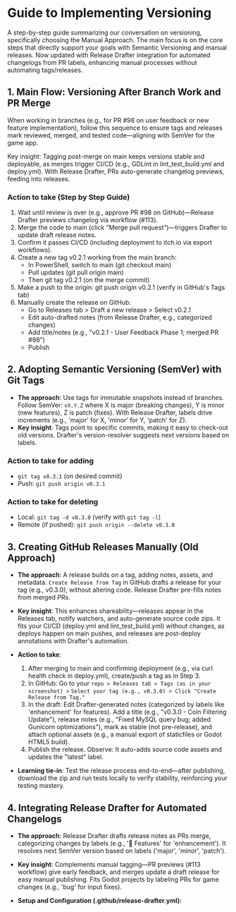 # Guide to Implementing Versioning

A step-by-step guide summarizing our conversation on versioning,
specifically choosing the Manual Approach. The main focus is on the core
steps that directly support your goals with Semantic Versioning and
manual releases. Now updated with Release Drafter integration for
automated changelogs from PR labels, enhancing manual processes without
automating tags/releases.

## 1. Main Flow: Versioning After Branch Work and PR Merge

When working in branches (e.g., for PR #98 on user feedback or new
feature implementation), follow this sequence to ensure tags and
releases mark reviewed, merged, and tested code—aligning with SemVer
for the game app.

Key insight: Tagging post-merge on main keeps versions stable and deployable,
as merges trigger CI/CD (e.g., GDLint in lint_test_build.yml and deploy.yml).
With Release Drafter, PRs auto-generate changelog previews, feeding into releases.

### Action to take (Step by Step Guide)

1. Wait until review is over (e.g., approve PR #98 on GitHub)—Release
   Drafter previews changelog via workflow (#113).
2. Merge the code to main (click "Merge pull request")—triggers Drafter to
   update draft release notes.
3. Confirm it passes CI/CD (including deployment to itch.io via export workflows).
4. Create a new tag v0.2.1 working from the main branch:
   - In PowerShell, switch to main (git checkout main)
   - Pull updates (git pull origin main)
   - Then git tag v0.2.1 (on the merge commit)
5. Make a push to the origin: git push origin v0.2.1 (verify in GitHub's Tags tab)
6. Manually create the release on GitHub:
   - Go to Releases tab > Draft a new release > Select v0.2.1
   - Edit auto-drafted notes (from Release Drafter, e.g., categorized changes)
   - Add title/notes (e.g., "v0.2.1 - User Feedback Phase 1; merged PR #98")
   - Publish

## 2. Adopting Semantic Versioning (SemVer) with Git Tags

- **The approach**: Use tags for immutable snapshots instead of branches.
  Follow SemVer: `vX.Y.Z` where X is major (breaking changes), Y is minor
  (new features), Z is patch (fixes). With Release Drafter, labels drive increments
  (e.g., 'major' for X, 'minor' for Y, 'patch' for Z).
- **Key insight**: Tags point to specific commits, making it easy to check-out
  old versions. Drafter's version-resolver suggests next versions based on labels.

### Action to take for adding

- `git tag v0.3.1` (on desired commit)
- Push: `git push origin v0.3.1`

### Action to take for deleting

- Local: `git tag -d v0.3.0` (verify with `git tag -l`)
- Remote (if pushed): `git push origin --delete v0.3.0`

## 3. Creating GitHub Releases Manually (Old Approach)

- **The approach**: A release builds on a tag, adding notes, assets, and metadata.
  `Create Release from Tag` in GitHub drafts a release for your tag (e.g., v0.3.0),
  without altering code. Release Drafter pre-fills notes from merged PRs.
- **Key insight**: This enhances shareability—releases appear in the Releases tab,
  notify watchers, and auto-generate source code zips. It fits your CI/CD (deploy.yml
  and lint_test_build.yml) without changes, as deploys happen on main pushes, and
  releases are post-deploy annotations with Drafter's automation.

- **Action to take**:

  1. After merging to main and confirming deployment (e.g., via curl health check
     in deploy.yml), create/push a tag as in Step 3.
  2. In GitHub: Go to your `repo > Releases tab > Tags (as in your screenshot) >`
     `Select your tag (e.g., v0.3.0) > Click "Create Release from Tag."`
  3. In the draft: Edit Drafter-generated notes (categorized by labels like
     'enhancement' for features).
     Add a title (e.g., "v0.3.0 - Coin Filtering Update"), release
     notes (e.g., "Fixed MySQL query bug; added Gunicorn optimizations"), mark as
     stable (not pre-release), and attach optional assets (e.g., a manual export
     of staticfiles or Godot HTML5 build).
  4. Publish the release. Observe: It auto-adds source code assets and updates the
     "latest" label.

- **Learning tie-in**: Test the release process end-to-end—after publishing, download
  the zip and run tests locally to verify stability, reinforcing your testing mastery.

## 4. Integrating Release Drafter for Automated Changelogs

- **The approach**: Release Drafter drafts release notes as PRs merge, categorizing
  changes by labels (e.g., '🚀 Features' for 'enhancement'). It resolves next SemVer
  version based on labels ('major', 'minor', 'patch').
- **Key insight**: Complements manual tagging—PR previews (#113 workflow) give early
  feedback, and merges update a draft release for easy manual publishing. Fits Godot
  projects by labeling PRs for game changes (e.g., 'bug' for input fixes).

- **Setup and Configuration (.github/release-drafter.yml):**
